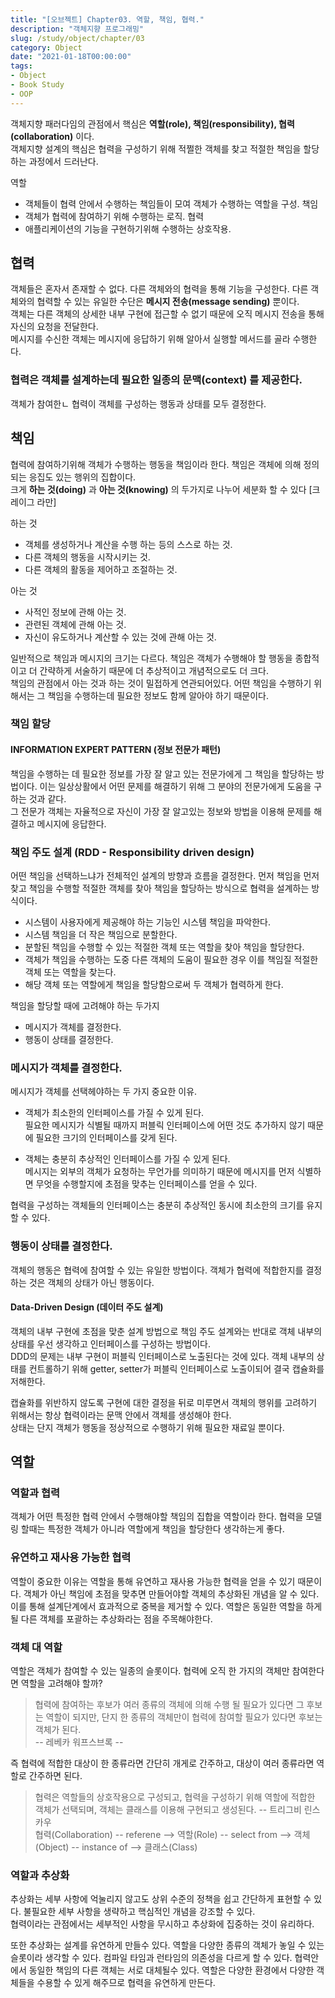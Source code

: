 ```yaml
---
title: "[오브젝트] Chapter03. 역할, 책임, 협력."
description: "객체지향 프로그래밍"
slug: /study/object/chapter/03
category: Object
date: "2021-01-18T00:00:00"
tags:
- Object
- Book Study
- OOP
---
```


객체지향 패러다임의 관점에서 핵심은 **역할(role), 책임(responsibility), 협력(collaboration)** 이다.  
객체지향 설계의 핵심은 협력을 구성하기 위해 적쩔한 객체를 찾고 적절한 책임을 할당하는 과정에서 드러난다.
<!--truncate-->

역할
- 객체들이 협력 안에서 수행하는 책임들이 모여 객체가 수행하는 역할을 구성.
책임
- 객체가 협력에 참여하기 위해 수행하는 로직.
협력
- 애플리케이션의 기능을 구현하기위해 수행하는 상호작용.

## 협력

객체들은 혼자서 존재할 수 없다. 다른 객체와의 협력을 통해 기능을 구성한다. 다른 객체와의 협력할 수 있는 유일한 수단은 **메시지 전송(message sending)** 뿐이다.  
객체는 다른 객체의 상세한 내부 구현에 접근할 수 없기 때문에 오직 메시지 전송을 통해 자신의 요청을 전달한다.  
메시지를 수신한 객체는 메시지에 응답하기 위해 알아서 실행할 메서드를 골라 수행한다.

### 협력은 객체를 설계하는데 필요한 일종의 **문맥(context)** 를 제공한다.
객체가 참여한ㄴ 협력이 객체를 구성하는 행동과 상태를 모두 결정한다.  

## 책임
협력에 참여하기위해 객체가 수행하는 행동을 책임이라 한다. 책임은 객체에 의해 정의되는 응집도 있는 행위의 집합이다.  
크게 **하는 것(doing)** 과 **아는 것(knowing)** 의 두가지로 나누어 세분화 할 수 있다 [크레이그 라만]

하는 것
- 객체를 생성하거나 계산을 수행 하는 등의 스스로 하는 것.
- 다른 객체의 행동을 시작시키는 것.
- 다른 객체의 활동을 제어하고 조절하는 것.

아는 것
- 사적인 정보에 관해 아는 것.
- 관련된 객체에 관해 아는 것.
- 자신이 유도하거나 계산할 수 있는 것에 관해 아는 것.

일반적으로 책임과 메시지의 크기는 다르다. 책임은 객체가 수행해야 할 행동을 종합적이고 더 간략하게 서술하기 때문에 더 추상적이고 개념적으로도 더 크다.  
책임의 관점에서 아는 것과 하는 것이 밀접하게 연관되어있다. 어떤 책임을 수행하기 위해서는 그 책임을 수행하는데 필요한 정보도 함께 알아야 하기 때문이다. 

### 책임 할당
#### INFORMATION EXPERT PATTERN (정보 전문가 패턴)
책임을 수행하는 데 필요한 정보를 가장 잘 알고 있는 전문가에게 그 책임을 할당하는 방법이다. 이는 일상상활에서 어떤 문제를 해결하기 위해 그 분야의 전문가에게 도움을 구하는 것과 같다.  
그 전문가 객체는 자율적으로 자신이 가장 잘 알고있는 정보와 방법을 이용해 문제를 해결하고 메시지에 응답한다. 

### 책임 주도 설계 (RDD - Responsibility driven design)
어떤 책임을 선택하느냐가 전체적인 설계의 방향과 흐름을 결정한다. 먼저 책임을 먼저 찾고 책임을 수행할 적절한 객체를 찾아 책임을 할당하는 방식으로 협력을 설계하는 방식이다.  
- 시스템이 사용자에게 제공해야 하는 기능인 시스템 책임을 파악한다. 
- 시스템 책임을 더 작은 책임으로 분할한다.
- 분할된 책임을 수행할 수 있는 적절한 객체 또는 역할을 찾아 책임을 할당한다. 
- 객체가 책임을 수행하는 도중 다른 객체의 도움이 필요한 경우 이를 책임질 적절한 객체 또는 역할을 찾는다. 
- 해당 객체 또는 역할에게 책임을 할당함으로써 두 객체가 협력하게 한다. 

책임을 할당할 때에 고려해야 하는 두가지
- 메시지가 객체를 결정한다. 
- 행동이 상태를 결정한다. 

### 메시지가 객체를 결정한다.
메시지가 객체를 선택헤야하는 두 가지 중요한 이유.
- 객체가 최소한의 인터페이스를 가질 수 있게 된다.  
  필요한 메시지가 식별될 때까지 퍼블릭 인터페이스에 어떤 것도 추가하지 않기 때문에 필요한 크기의 인터페이스를 갖게 된다.
  
- 객체는 충분히 추상적인 인터페이스를 가질 수 있게 된다.  
  메시지는 외부의 객체가 요청하는 무언가를 의미하기 때문에 메시지를 먼저 식별하면 무엇을 수행할지에 초점을 맞추는 인터페이스를 얻을 수 있다. 
  
협력을 구성하는 객체들의 인터페이스는 충분히 추상적인 동시에 최소한의 크기를 유지할 수 있다.

### 행동이 상태를 결정한다. 
객체의 행동은 협력에 참여할 수 있는 유일한 방법이다. 객체가 협력에 적합한지를 결정하는 것은 객체의 상태가 아닌 행동이다.  

#### Data-Driven Design (데이터 주도 설계)
객체의 내부 구현에 초점을 맞춘 설계 방법으로 책임 주도 설계와는 반대로 객체 내부의 상태를 우선 생각하고 인터페이스를 구성하는 방법이다.  
DDD의 문제는 내부 구현이 퍼블릭 인터페이스로 노출된다는 것에 있다. 객체 내부의 상태를 컨트롤하기 위해 getter, setter가 퍼블릭 인터페이스로 노출이되어 결국 캡슐화를 저해한다. 

캡슐화를 위반하지 않도록 구현에 대한 결정을 뒤로 미루면서 객체의 행위를 고려하기 위해서는 항상 협력이라는 문맥 안에서 객체를 생성해야 한다.  
상태는 단지 객체가 행동을 정상적으로 수행하기 위해 필요한 재료일 뿐이다.  

## 역할
### 역할과 협력
객체가 어떤 특정한 협력 안에서 수행해야할 책임의 집합을 역할이라 한다. 협력을 모델링 할때는 특정한 객체가 아니라 역할에게 책임을 할당한다 생각하는게 좋다.  

### 유연하고 재사용 가능한 협력
역할이 중요한 이유는 역할을 통해 유연하고 재사용 가능한 협력을 얻을 수 있기 때문이다. 객체가 아닌 책임에 초점을 맞추면 만들어야할 객체의 추상화된 개념을 알 수 있다.  
이를 통해 설계단계에서 효과적으로 중복을 제거할 수 있다. 역할은 동일한 역할을 하게 될 다른 객체를 포괄하는 추상화라는 점을 주목해야한다. 

### 객체 대 역할
역할은 객체가 참여할 수 있는 일종의 슬롯이다. 협력에 오직 한 가지의 객체만 참여한다면 역할을 고려해야 할까? 
> 협력에 참여하는 후보가 여러 종류의 객체에 의해 수행 될 필요가 있다면 그 후보는 역할이 되지만, 단지 한 종류의 객체만이 협력에 참여할 필요가 있다면 후보는 객체가 된다.   
> -- 레베카 워프스브록 --

즉 협력에 적합한 대상이 한 종류라면 간단히 개게로 간주하고, 대상이 여러 종류라면 역할로 간주하면 된다. 

> 협력은 역할들의 상호작용으로 구성되고, 협력을 구성하기 위해 역할에 적합한 객체가 선택되며, 객체는 클래스를 이용해 구현되고 생성된다. -- 트리그비 린스카우  
> 협력(Collaboration)  -- referene --> 역할(Role) -- select from --> 객체(Object) -- instance of --> 클래스(Class)

### 역할과 추상화
추상화는 세부 사항에 억눌리지 않고도 상위 수준의 정책을 쉽고 간단하게 표현할 수 있다. 불필요한 세부 사항을 생략하고 핵심적인 개념을 강조할 수 있다.  
협력이라는 관점에서는 세부적인 사항을 무시하고 추상화에 집중하는 것이 유리하다. 

또한 추상화는 설계를 유연하게 만들수 있다. 역할을 다양한 종류의 객체가 놓일 수 있는 슬롯이라 생각할 수 있다. 컴파일 타임과 런타임의 의존성을 다르게 할 수 있다. 
협력안에서 동일한 책임의 다른 객체는 서로 대체될수 있다. 역할은 다양한 환경에서 다양한 객체들을 수용할 수 있게 해주므로 협력을 유연하게 만든다. 
